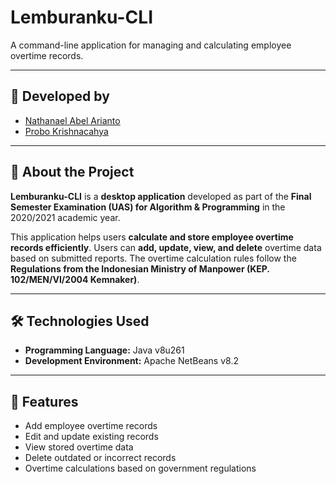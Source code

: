 # Lemburanku-CLI

A command-line application for managing and calculating employee overtime records.  

---

## 📌 Developed by  
- [Nathanael Abel Arianto](https://www.linkedin.com/in/nathanaelabel/) 
- [Probo Krishnacahya](https://www.linkedin.com/in/probo-krishnacahya/) 

---

## 📖 About the Project  
**Lemburanku-CLI** is a **desktop application** developed as part of the **Final Semester Examination (UAS) for Algorithm & Programming** in the 2020/2021 academic year.  

This application helps users **calculate and store employee overtime records efficiently**. Users can **add, update, view, and delete** overtime data based on submitted reports. The overtime calculation rules follow the **Regulations from the Indonesian Ministry of Manpower (KEP. 102/MEN/VI/2004 Kemnaker)**.  

---

## 🛠️ Technologies Used  
- **Programming Language:** Java v8u261  
- **Development Environment:** Apache NetBeans v8.2  

---

## 🚀 Features  
- Add employee overtime records
- Edit and update existing records
- View stored overtime data
- Delete outdated or incorrect records
- Overtime calculations based on government regulations  
